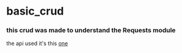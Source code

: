# basic_crud

### this crud was made to understand the Requests module

<p>the api used it's this <a href="https://github.com/luizomf/simple_api_rest_sqlite" target="_blank" > one </a> </p>
